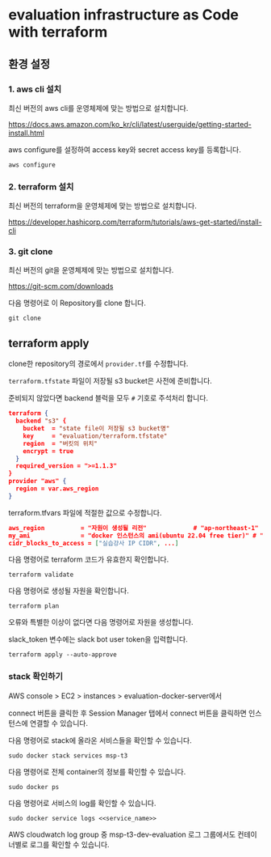 # evaluation infrastructure as Code with terraform

## 환경 설정

### 1. aws cli 설치

최신 버전의 aws cli를 운영체제에 맞는 방법으로 설치합니다.

https://docs.aws.amazon.com/ko_kr/cli/latest/userguide/getting-started-install.html

aws configure를 설정하여 access key와 secret access key를 등록합니다.

```shell
aws configure
```

### 2. terraform 설치

최신 버전의 terraform을 운영체제에 맞는 방법으로 설치합니다.

https://developer.hashicorp.com/terraform/tutorials/aws-get-started/install-cli

### 3. git clone

최신 버전의 git을 운영체제에 맞는 방법으로 설치합니다.

https://git-scm.com/downloads

다음 명령어로 이 Repository를 clone 합니다.

```shell
git clone 
```

## terraform apply

clone한 repository의 경로에서 `provider.tf`를 수정합니다.

`terraform.tfstate` 파일이 저장될 s3 bucket은 사전에 준비합니다.

준비되지 않았다면 backend 블럭을 모두 `#` 기호로 주석처리 합니다.

```json
terraform {
  backend "s3" {
    bucket  = "state file이 저장될 s3 bucket명"
    key     = "evaluation/terraform.tfstate"
    region  = "버킷의 위치"
    encrypt = true
  }
  required_version = ">=1.1.3"
}
provider "aws" {
  region = var.aws_region
}

```

terraform.tfvars 파일에 적절한 값으로 수정합니다.

```json
aws_region          = "자원이 생성될 리전"             # "ap-northeast-1"
my_ami              = "docker 인스턴스의 ami(ubuntu 22.04 free tier)" # "ami-088da9557aae42f39"
cidr_blocks_to_access = ["실습강사 IP CIDR", ...]
```

다음 명령어로 terraform 코드가 유효한지 확인합니다.

```shell
terraform validate
```

다음 명령어로 생성될 자원을 확인합니다.

```shell
terraform plan
```

오류와 특별한 이상이 없다면 다음 명령어로 자원을 생성합니다.

slack_token 변수에는 slack bot user token을 입력합니다.

```shell
terraform apply --auto-approve
```

### stack 확인하기

AWS console > EC2 > instances > evaluation-docker-server에서

connect 버튼을 클릭한 후 Session Manager 탭에서 connect 버튼을 클릭하면 인스턴스에 연결할 수 있습니다.

다음 명령어로 stack에 올라온 서비스들을 확인할 수 있습니다.

```shell
sudo docker stack services msp-t3
```

다음 명령어로 전체 container의 정보를 확인할 수 있습니다.

```shell
sudo docker ps
```

다음 명령어로 서비스의 log를 확인할 수 있습니다.

```shell
sudo docker service logs <<service_name>>
```

AWS cloudwatch log group 중 msp-t3-dev-evaluation 로그 그룹에서도 컨테이너별로 로그를 확인할 수 있습니다.
